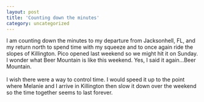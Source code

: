 ```yaml
---
layout: post
title: 'Counting down the minutes'
category: uncategorized
---
```


I am counting down the minutes to my departure from Jacksonhell, FL, and my return north to spend time with my squeeze and to once again ride the slopes of Killington.  Pico opened last weekend so we might hit it on Sunday.  I wonder what Beer Mountain is like this weekend.  Yes, I said it again...Beer Mountain.
<br />
<br />I wish there were a way to control time.  I would speed it up to the point where Melanie and I arrive in Killington then slow it down over the weekend so the time together seems to last forever.
